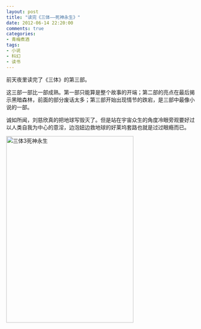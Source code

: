 ```yaml
---
layout: post
title: "读完《三体——死神永生》"
date: 2012-06-14 22:20:00
comments: true
categories:
- 青梅煮酒
tags:
- 小说
- 科幻
- 读书
---
```

前天夜里读完了《三体》的第三部。

这三部一部比一部成熟。第一部只能算是整个故事的开端；第二部的亮点在最后揭示黑暗森林，前面的部分废话太多；第三部开始出现情节的跌宕，是三部中最像小说的一部。

诚如所闻，刘慈欣真的把地球写毁灭了。但是站在宇宙众生的角度冷眼旁观要好过以人类自我为中心的意淫，边泡妞边救地球的好莱坞套路也就是过过眼瘾而已。

<a href="http://www.yupoo.com/photos/leninlee/85808819/" title="三体3死神永生"><img src="http://pic.yupoo.com/leninlee/C2AFUunY/medium.jpg" alt="三体3死神永生" width="340" height="500" border="0" /></a>
